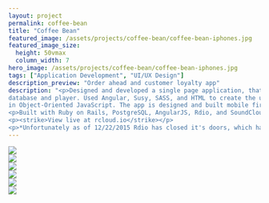 ```yaml
---
layout: project
permalink: coffee-bean
title: "Coffee Bean"
featured_image: /assets/projects/coffee-bean/coffee-bean-iphones.jpg
featured_image_size:
  height: 50vmax
  column_width: 7
hero_image: /assets/projects/coffee-bean/coffee-bean-iphones.jpg
tags: ["Application Development", "UI/UX Design"]
description_preview: "Order ahead and customer loyalty app"
description: "<p>Designed and developed a single page application, that blends SoundCloud and Rdio's API's into one seamless music
database and player. Used Angular, Susy, SASS, and HTML to create the user interface while keeping the core music player functions
in Object-Oriented JavaScript. The app is designed and built mobile first and is fully responsive.</p>
<p>Built with Ruby on Rails, PostgreSQL, AngularJS, Rdio, and SoundCloud.</p>
<p><strike>View live at rcloud.io</strike></p>
<p>*Unfortunately as of 12/22/2015 Rdio has closed it's doors, which has effectively shut down Rcloud. The code can still be viewed at <a href='https://github.com/neilspurgeon/rcloud'>github.com/neilspurgeon/rcloud</a> and an unfunctional site reamins at <a href='http://rcloud.io/'>rcloud.io</a></p>"
---
```


<div class="grid">
  <div class="grid__col-12">
    <img src="http://placehold.it/1400x800/333" />
  </div>

  <div class="grid__col-md-6">
    <img src="http://placehold.it/400x400" />
  </div>

  <div class="grid__col-md-6">
    <img src="http://placehold.it/400x400" />
  </div>

  <div class="grid__col-12">
    <img src="http://placehold.it/1400x3000" />
  </div>

</div>

<div>
  <img src="http://placehold.it/1400x800/111" />
</div>

<div class="grid">
  <div class="grid__col-12">
    <img src="http://placehold.it/1400x800" />
  </div>
</div>